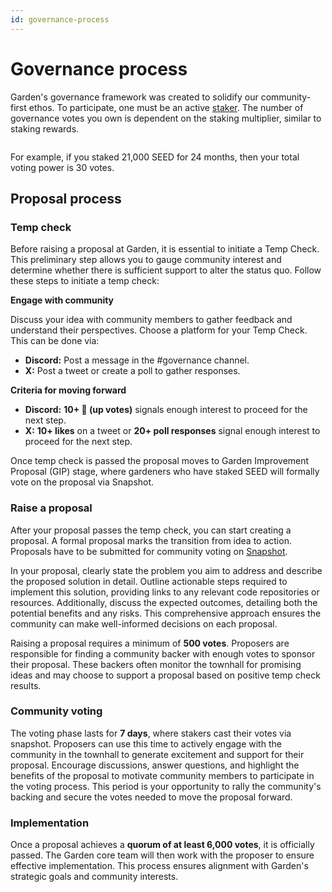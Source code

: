 ```yaml
---
id: governance-process
---
```


# Governance process

Garden's governance framework was created to solidify our community-first ethos. To participate, one must be an active [staker](../../home/fundamentals/introduction/Stakers.md). The number of governance votes you own is dependent on the staking multiplier, similar to staking rewards.

<figure><img src="/assets/voting_multiplier.png" alt=""/><figcaption></figcaption></figure>

For example, if you staked 21,000 SEED for 24 months, then your total voting power is 30 votes.

## Proposal process

### Temp check

Before raising a proposal at Garden, it is essential to initiate a Temp Check. This preliminary step allows you to gauge community interest and determine whether there is sufficient support to alter the status quo. Follow these steps to initiate a temp check:

**Engage with community**[**​**](https://docs.garden.finance/home/governance#engage-with-community)

Discuss your idea with community members to gather feedback and understand their perspectives. Choose a platform for your Temp Check. This can be done via:

* **Discord:** Post a message in the #governance channel.
* **X:** Post a tweet or create a poll to gather responses.

**Criteria for moving forward**[**​**](https://docs.garden.finance/home/governance#criteria-for-moving-forward)

* **Discord:** **10+ 🔼 (up votes)** signals enough interest to proceed for the next step.
* **X:** **10+ likes** on a tweet or **20+ poll responses** signal enough interest to proceed for the next step.

Once temp check is passed the proposal moves to Garden Improvement Proposal (GIP) stage, where gardeners who have staked SEED will formally vote on the proposal via Snapshot.

### Raise a proposal

After your proposal passes the temp check, you can start creating a proposal. A formal proposal marks the transition from idea to action. Proposals have to be submitted for community voting on [Snapshot](https://snapshot.org/#/gardenfinance.eth).

In your proposal, clearly state the problem you aim to address and describe the proposed solution in detail. Outline actionable steps required to implement this solution, providing links to any relevant code repositories or resources. Additionally, discuss the expected outcomes, detailing both the potential benefits and any risks. This comprehensive approach ensures the community can make well-informed decisions on each proposal.

Raising a proposal requires a minimum of **500 votes**. Proposers are responsible for finding a community backer with enough votes to sponsor their proposal. These backers often monitor the townhall for promising ideas and may choose to support a proposal based on positive temp check results.

### Community voting

The voting phase lasts for **7 days**, where stakers cast their votes via snapshot. Proposers can use this time to actively engage with the community in the townhall to generate excitement and support for their proposal. Encourage discussions, answer questions, and highlight the benefits of the proposal to motivate community members to participate in the voting process. This period is your opportunity to rally the community's backing and secure the votes needed to move the proposal forward.

### Implementation

Once a proposal achieves a **quorum of at least 6,000 votes**, it is officially passed. The Garden core team will then work with the proposer to ensure effective implementation. This process ensures alignment with Garden's strategic goals and community interests.
